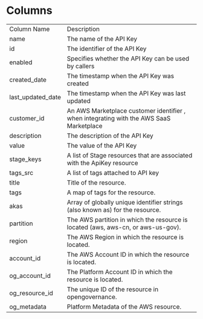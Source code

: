 # Columns  

<table>
	<tr><td>Column Name</td><td>Description</td></tr>
	<tr><td>name</td><td>The name of the API Key</td></tr>
	<tr><td>id</td><td>The identifier of the API Key</td></tr>
	<tr><td>enabled</td><td>Specifies whether the API Key can be used by callers</td></tr>
	<tr><td>created_date</td><td>The timestamp when the API Key was created</td></tr>
	<tr><td>last_updated_date</td><td>The timestamp when the API Key was last updated</td></tr>
	<tr><td>customer_id</td><td>An AWS Marketplace customer identifier , when integrating with the AWS SaaS Marketplace</td></tr>
	<tr><td>description</td><td>The description of the API Key</td></tr>
	<tr><td>value</td><td>The value of the API Key</td></tr>
	<tr><td>stage_keys</td><td>A list of Stage resources that are associated with the ApiKey resource</td></tr>
	<tr><td>tags_src</td><td>A list of tags attached to API key</td></tr>
	<tr><td>title</td><td>Title of the resource.</td></tr>
	<tr><td>tags</td><td>A map of tags for the resource.</td></tr>
	<tr><td>akas</td><td>Array of globally unique identifier strings (also known as) for the resource.</td></tr>
	<tr><td>partition</td><td>The AWS partition in which the resource is located (aws, aws-cn, or aws-us-gov).</td></tr>
	<tr><td>region</td><td>The AWS Region in which the resource is located.</td></tr>
	<tr><td>account_id</td><td>The AWS Account ID in which the resource is located.</td></tr>
	<tr><td>og_account_id</td><td>The Platform Account ID in which the resource is located.</td></tr>
	<tr><td>og_resource_id</td><td>The unique ID of the resource in opengovernance.</td></tr>
	<tr><td>og_metadata</td><td>Platform Metadata of the AWS resource.</td></tr>
</table>